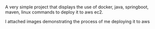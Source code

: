 A very simple project that displays the use of docker, java, springboot, maven, linux commands to deploy it to aws ec2.

I attached images demonstrating the process of me deploying it to aws
